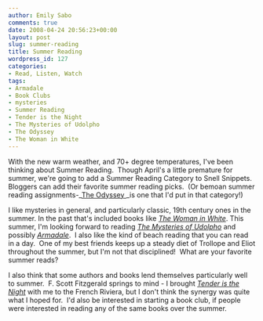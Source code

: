 ```yaml
---
author: Emily Sabo
comments: true
date: 2008-04-24 20:56:23+00:00
layout: post
slug: summer-reading
title: Summer Reading
wordpress_id: 127
categories:
- Read, Listen, Watch
tags:
- Armadale
- Book Clubs
- mysteries
- Summer Reading
- Tender is the Night
- The Mysteries of Udolpho
- The Odyssey
- The Woman in White
---
```


With the new warm weather, and 70+ degree temperatures, I've been thinking about Summer Reading.  Though April's a little premature for summer, we're going to add a Summer Reading Category to Snell Snippets.  Bloggers can add their favorite summer reading picks.  (Or bemoan summer reading assignments-_[The Odyssey ](http://nucat.lib.neu.edu/search?/todyssey/todyssey/1%2C61%2C159%2CE/frameset&FF=todyssey&43%2C%2C67)_is one that I'd put in that category!)

I like mysteries in general, and particularly classic, 19th century ones in the summer. In the past that's included books like _[The Woman in White](http://nucat.lib.neu.edu/search?/twoman+in+white/twoman+in+white/1%2C1%2C7%2CE/frameset&FF=twoman+in+white&4%2C%2C7/indexsort=-)_. This summer, I'm looking forward to reading _[The Mysteries of Udolpho](http://nucat.lib.neu.edu/search?/tmysteries+of+udolpho/tmysteries+of+udolpho/1%2C3%2C3%2CE/frameset&FF=tmysteries+of+udolpho+a+romance&1%2C1%2C/indexsort=-)_ and possibly _[Armadale](http://nucat.lib.neu.edu/search?/tarmadale/tarmadale/1%2C1%2C4%2CE/frameset&FF=tarmadale&1%2C%2C4/indexsort=-)_.  I also like the kind of beach reading that you can read in a day.  One of my best friends keeps up a steady diet of Trollope and Eliot throughout the summer, but I'm not that disciplined!  What are your favorite summer reads?

I also think that some authors and books lend themselves particularly well to summer.  F. Scott Fitzgerald springs to mind - I brought _[Tender is the Night](http://nucat.lib.neu.edu/search?/ttender+is+the+night/ttender+is+the+night/1%2C2%2C12%2CE/frameset&FF=ttender+is+the+night&6%2C%2C11/indexsort=-)_ with me to the French Riviera, but I don't think the synergy was quite what I hoped for.  I'd also be interested in starting a book club, if people were interested in reading any of the same books over the summer.
